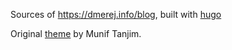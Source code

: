 Sources of https://dmerej.info/blog, built with [hugo](https://gohugo.io/)

Original [theme](https://github.com/MunifTanjim/minimo) by Munif Tanjim.
